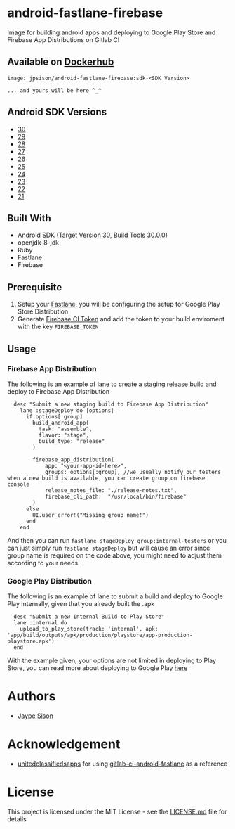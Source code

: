 # android-fastlane-firebase
Image for building android apps  and deploying to Google Play Store and Firebase App Distributions on Gitlab CI 

## Available on [Dockerhub](https://hub.docker.com/r/jpsison/android-fastlane-firebase)
```
image: jpsison/android-fastlane-firebase:sdk-<SDK Version>

... and yours will be here ^_^
```

## Android SDK Versions
- [30](https://developer.android.com/studio/releases/platforms#11)
- [29](https://developer.android.com/studio/releases/platforms#10)
- [28](https://developer.android.com/studio/releases/platforms#9.0)
- [27](https://developer.android.com/studio/releases/platforms#8.1)
- [26](https://developer.android.com/studio/releases/platforms#8.0)
- [25](https://developer.android.com/studio/releases/platforms#7.1)
- [24](https://developer.android.com/studio/releases/platforms#7.0)
- [23](https://developer.android.com/studio/releases/platforms#6.0)
- [22](https://developer.android.com/studio/releases/platforms#5.1)
- [21](https://developer.android.com/studio/releases/platforms#5.0)

## Built With
- Android SDK (Target Version 30, Build Tools 30.0.0)
- openjdk-8-jdk
- Ruby
- Fastlane
- Firebase

## Prerequisite
1. Setup your [Fastlane](https://docs.fastlane.tools/getting-started/android/setup/), you will be configuring the setup for Google Play Store Distribution
2. Generate [Firebase CI Token](https://firebase.google.com/docs/cli#cli-ci-systems) and add the token to your build enviroment with the key `FIREBASE_TOKEN`



## Usage
### Firebase App Distribution
The following is an example of lane to create a staging release build and deploy to Firebase App Distribution
```
  desc "Submit a new staging build to Firebase App Distribution"
    lane :stageDeploy do |options|
      if options[:group]
        build_android_app(
          task: "assemble",
          flavor: "stage",
          build_type: "release"
        )

        firebase_app_distribution(
            app: "<your-app-id-here>",
            groups: options[:group], //we usually notify our testers when a new build is available, you can create group on firebase console
            release_notes_file: "./release-notes.txt",
            firebase_cli_path:  "/usr/local/bin/firebase"
        )
      else
        UI.user_error!("Missing group name!")
      end
    end
```
And then you can run `fastlane stageDeploy group:internal-testers` or you can just simply run `fastlane stageDeploy` but will cause an error since group name is required on the code above, you might need to adjust them according to your needs.


### Google Play Distribution
The following is an example of lane to submit a build and deploy to Google Play internally, given that you already built the .apk 
```
  desc "Submit a new Internal Build to Play Store"
  lane :internal do
    upload_to_play_store(track: 'internal', apk: 'app/build/outputs/apk/production/playstore/app-production-playstore.apk')
  end
```
With the example given, your options are not limited in deploying to Play Store, you can read more about deploying to Google Play [here](https://docs.fastlane.tools/getting-started/android/setup/)

# Authors

* [Jaype Sison](https://github.com/jpsison-io)

# Acknowledgement

* [unitedclassifiedsapps](https://github.com/unitedclassifiedsapps) for using [gitlab-ci-android-fastlane](https://github.com/unitedclassifiedsapps/gitlab-ci-android-fastlane) as a reference

# License

This project is licensed under the MIT License - see the [LICENSE.md](LICENSE.md) file for details
